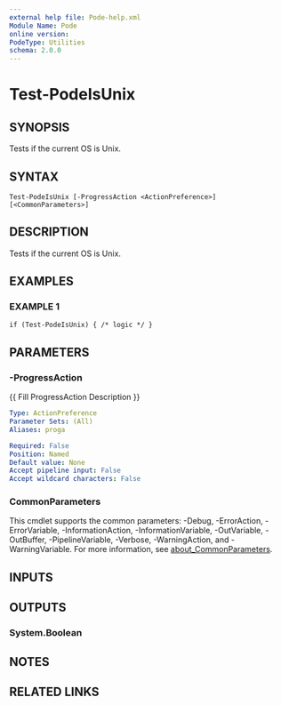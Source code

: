 ```yaml
---
external help file: Pode-help.xml
Module Name: Pode
online version:
PodeType: Utilities
schema: 2.0.0
---
```


# Test-PodeIsUnix

## SYNOPSIS
Tests if the current OS is Unix.

## SYNTAX

```
Test-PodeIsUnix [-ProgressAction <ActionPreference>] [<CommonParameters>]
```

## DESCRIPTION
Tests if the current OS is Unix.

## EXAMPLES

### EXAMPLE 1
```
if (Test-PodeIsUnix) { /* logic */ }
```

## PARAMETERS

### -ProgressAction
{{ Fill ProgressAction Description }}

```yaml
Type: ActionPreference
Parameter Sets: (All)
Aliases: proga

Required: False
Position: Named
Default value: None
Accept pipeline input: False
Accept wildcard characters: False
```

### CommonParameters
This cmdlet supports the common parameters: -Debug, -ErrorAction, -ErrorVariable, -InformationAction, -InformationVariable, -OutVariable, -OutBuffer, -PipelineVariable, -Verbose, -WarningAction, and -WarningVariable. For more information, see [about_CommonParameters](http://go.microsoft.com/fwlink/?LinkID=113216).

## INPUTS

## OUTPUTS

### System.Boolean
## NOTES

## RELATED LINKS
